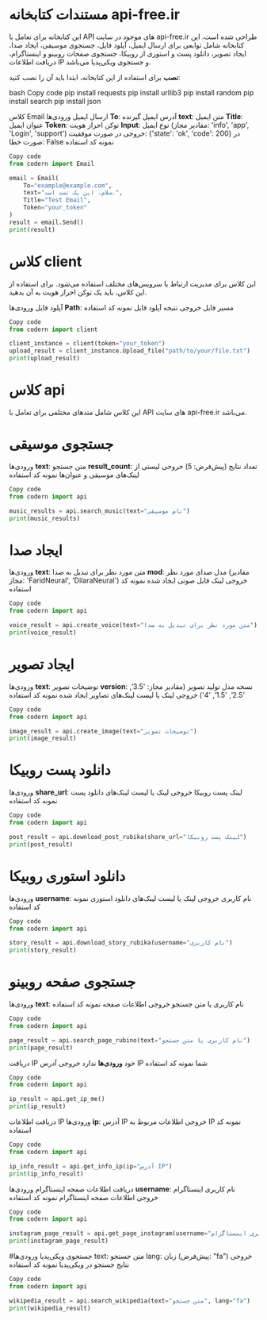 # مستندات کتابخانه api-free.ir
این کتابخانه برای تعامل با API های موجود در سایت api-free.ir طراحی شده است. این کتابخانه شامل توابعی برای ارسال ایمیل، آپلود فایل، جستجوی موسیقی، ایجاد صدا، ایجاد تصویر، دانلود پست و استوری از روبیکا، جستجوی صفحات روبینو و اینستاگرام، دریافت اطلاعات IP و جستجوی ویکی‌پدیا می‌باشد.

**نصب**
برای استفاده از این کتابخانه، ابتدا باید آن را نصب کنید:

bash
Copy code
pip install requests
pip install urllib3
pip install random
pip install search
pip install json

کلاس Email
ارسال ایمیل
ورودی‌ها
**To**: آدرس ایمیل گیرنده
**text**: متن ایمیل
**Title**: عنوان ایمیل
**Token**: توکن احراز هویت
**Input**: نوع ایمیل (مقادیر مجاز: 'info', 'app', 'Login', 'support')
خروجی
در صورت موفقیت: {'state': 'ok', 'code': 200}
در صورت خطا: False
نمونه کد استفاده

```python
Copy code
from codern import Email

email = Email(
    To="example@example.com",
    text="سلام، این یک تست است.",
    Title="Test Email",
    Token="your_token"
)
result = email.Send()
print(result)
```


# کلاس client
این کلاس برای مدیریت ارتباط با سرویس‌های مختلف استفاده می‌شود. برای استفاده از این کلاس، باید یک توکن احراز هویت به آن بدهید.

آپلود فایل
ورودی‌ها
**Path**: مسیر فایل
خروجی
نتیجه آپلود فایل
نمونه کد استفاده


```python
Copy code
from codern import client

client_instance = client(token="your_token")
upload_result = client_instance.Upload_file("path/to/your/file.txt")
print(upload_result)

```
# کلاس api
این کلاس شامل متدهای مختلفی برای تعامل با API های سایت api-free.ir می‌باشد.

# جستجوی موسیقی
ورودی‌ها
**text**: متن جستجو
**result_count**: تعداد نتایج (پیش‌فرض: 5)
خروجی
لیستی از لینک‌های موسیقی و عنوان‌ها
نمونه کد استفاده

```python
Copy code
from codern import api

music_results = api.search_music(text="نام موسیقی")
print(music_results)
```


# ایجاد صدا
ورودی‌ها
**text**: متن مورد نظر برای تبدیل به صدا
**mod**: مدل صدای مورد نظر (مقادیر مجاز: 'FaridNeural', 'DilaraNeural')
خروجی
لینک فایل صوتی ایجاد شده
نمونه کد استفاده
```python
Copy code
from codern import api

voice_result = api.create_voice(text="متن مورد نظر برای تبدیل به صدا")
print(voice_result)
```


# ایجاد تصویر
ورودی‌ها
**text**: توضیحات تصویر
**version**: نسخه مدل تولید تصویر (مقادیر مجاز: '3.5', '2.5', '1.5', '4')
خروجی
لینک یا لیست لینک‌های تصاویر ایجاد شده
نمونه کد استفاده
```python
Copy code
from codern import api

image_result = api.create_image(text="توضیحات تصویر")
print(image_result)
```

# دانلود پست روبیکا
ورودی‌ها
**share_url**: لینک پست روبیکا
خروجی
لینک یا لیست لینک‌های دانلود پست
نمونه کد استفاده
```python
Copy code
from codern import api

post_result = api.download_post_rubika(share_url="لینک پست روبیکا")
print(post_result)
```



# دانلود استوری روبیکا
ورودی‌ها
**username**: نام کاربری
خروجی
لینک یا لیست لینک‌های دانلود استوری
نمونه کد استفاده
```python
Copy code
from codern import api

story_result = api.download_story_rubika(username="نام کاربری")
print(story_result)
```


# جستجوی صفحه روبینو
ورودی‌ها
**text**: نام کاربری یا متن جستجو
خروجی
اطلاعات صفحه
نمونه کد استفاده
```python
Copy code
from codern import api

page_result = api.search_page_rubino(text="نام کاربری یا متن جستجو")
print(page_result)
```
دریافت IP خود
**ورودی‌ها**
ندارد
خروجی
آدرس IP شما
نمونه کد استفاده
```python
Copy code
from codern import api

ip_result = api.get_ip_me()
print(ip_result)
```
دریافت اطلاعات IP
ورودی‌ها
**ip**: آدرس IP
خروجی
اطلاعات مربوط به IP
نمونه کد استفاده
```python
Copy code
from codern import api

ip_info_result = api.get_info_ip(ip="آدرس IP")
print(ip_info_result)
```
دریافت اطلاعات صفحه اینستاگرام
ورودی‌ها
**username**: نام کاربری اینستاگرام
خروجی
اطلاعات صفحه اینستاگرام
نمونه کد استفاده
```python
Copy code
from codern import api

instagram_page_result = api.get_page_instagram(username="نام کاربری اینستاگرام")
print(instagram_page_result)
```

#جستجوی ویکی‌پدیا
ورودی‌ها
text: متن جستجو
lang: زبان (پیش‌فرض: "fa")
خروجی
نتایج جستجو در ویکی‌پدیا
نمونه کد استفاده
```python
Copy code
from codern import api

wikipedia_result = api.search_wikipedia(text="متن جستجو", lang="fa")
print(wikipedia_result)
```